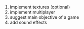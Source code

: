 1. implement textures (optional)
2. implement multiplayer
3. suggest main objective of a game
4. add sound effects